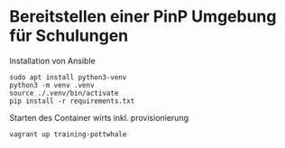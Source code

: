 # Bereitstellen einer PinP Umgebung für Schulungen

Installation von Ansible
```
sudo apt install python3-venv
python3 -m venv .venv
source ./.venv/bin/activate
pip install -r requirements.txt
```

Starten des Container wirts inkl. provisionierung
```bash
vagrant up training-pottwhale
```
